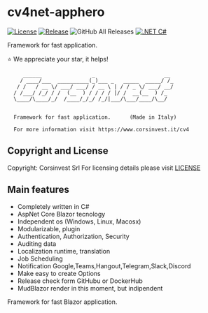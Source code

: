 # cv4net-apphero

[![License](https://img.shields.io/github/license/Corsinvest/cv4net-apphero.svg)](LICENSE.md) [![Release](https://img.shields.io/github/release/Corsinvest/cv4net-apphero.svg)](https://github.com/Corsinvest/cv4net-apphero/releases/latest) ![GitHub All Releases](https://img.shields.io/github/downloads/Corsinvest/cv4net-apphero/total.svg)
[![.NET C#](https://img.shields.io/badge/.NET-C%23-blue)](https://docs.microsoft.com/en-us/dotnet/csharp/)

Framework for fast application.

:star:  We appreciate your star, it helps!

```text
     ______                _                      __
    / ____/___  __________(_)___ _   _____  _____/ /_
   / /   / __ \/ ___/ ___/ / __ \ | / / _ \/ ___/ __/
  / /___/ /_/ / /  (__  ) / / / / |/ /  __(__  ) /_
  \____/\____/_/  /____/_/_/ /_/|___/\___/____/\__/


  Framework for fast application.      (Made in Italy)

  For more information visit https://www.corsinvest.it/cv4
```

## Copyright and License

Copyright: Corsinvest Srl
For licensing details please visit [LICENSE](LICENSE)

## Main features

* Completely written in C#
* AspNet Core Blazor tecnology
* Independent os (Windows, Linux, Macosx)
* Modularizable, plugin
* Authentication, Authorization, Security
* Auditing data
* Localization runtime, translation
* Job Scheduling
* Notification Google,Teams,Hangout,Telegram,Slack,Discord
* Make easy to create Options
* Release check form GitHubu or DockerHub
* MudBlazor render in this moment, but indipendent

Framework for fast Blazor application.
